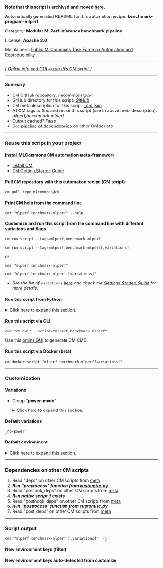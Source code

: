 **Note that this script is archived and moved [here](https://github.com/mlcommons/cm4mlops/tree/main/script/benchmark-program-mlperf).**



Automatically generated README for this automation recipe: **benchmark-program-mlperf**

Category: **Modular MLPerf inference benchmark pipeline**

License: **Apache 2.0**

Maintainers: [Public MLCommons Task Force on Automation and Reproducibility](https://github.com/mlcommons/ck/blob/master/docs/taskforce.md)

---
*[ [Online info and GUI to run this CM script](https://access.cknowledge.org/playground/?action=scripts&name=benchmark-program-mlperf,cfff0132a8aa4018) ]*

---
#### Summary

* CM GitHub repository: *[mlcommons@ck](https://github.com/mlcommons/ck/tree/dev/cm-mlops)*
* GitHub directory for this script: *[GitHub](https://github.com/mlcommons/ck/tree/dev/cm-mlops/script/benchmark-program-mlperf)*
* CM meta description for this script: *[_cm.json](_cm.json)*
* All CM tags to find and reuse this script (see in above meta description): *mlperf,benchmark-mlperf*
* Output cached? *False*
* See [pipeline of dependencies](#dependencies-on-other-cm-scripts) on other CM scripts


---
### Reuse this script in your project

#### Install MLCommons CM automation meta-framework

* [Install CM](https://access.cknowledge.org/playground/?action=install)
* [CM Getting Started Guide](https://github.com/mlcommons/ck/blob/master/docs/getting-started.md)

#### Pull CM repository with this automation recipe (CM script)

```cm pull repo mlcommons@ck```

#### Print CM help from the command line

````cmr "mlperf benchmark-mlperf" --help````

#### Customize and run this script from the command line with different variations and flags

`cm run script --tags=mlperf,benchmark-mlperf`

`cm run script --tags=mlperf,benchmark-mlperf[,variations] `

*or*

`cmr "mlperf benchmark-mlperf"`

`cmr "mlperf benchmark-mlperf [variations]" `


* *See the list of `variations` [here](#variations) and check the [Gettings Started Guide](https://github.com/mlcommons/ck/blob/dev/docs/getting-started.md) for more details.*

#### Run this script from Python

<details>
<summary>Click here to expand this section.</summary>

```python

import cmind

r = cmind.access({'action':'run'
                  'automation':'script',
                  'tags':'mlperf,benchmark-mlperf'
                  'out':'con',
                  ...
                  (other input keys for this script)
                  ...
                 })

if r['return']>0:
    print (r['error'])

```

</details>


#### Run this script via GUI

```cmr "cm gui" --script="mlperf,benchmark-mlperf"```

Use this [online GUI](https://cKnowledge.org/cm-gui/?tags=mlperf,benchmark-mlperf) to generate CM CMD.

#### Run this script via Docker (beta)

`cm docker script "mlperf benchmark-mlperf[variations]" `

___
### Customization


#### Variations

  * Group "**power-mode**"
    <details>
    <summary>Click here to expand this section.</summary>

    * **`_no-power`** (default)
      - Workflow:
        1. ***Read "post_deps" on other CM scripts***
           * benchmark-program,program
             * CM names: `--adr.['benchmark-program']...`
             - CM script: [benchmark-program](https://github.com/mlcommons/ck/tree/master/cm-mlops/script/benchmark-program)
    * `_power`
      - Environment variables:
        - *CM_MLPERF_POWER*: `yes`
      - Workflow:
        1. ***Read "prehook_deps" on other CM scripts***
           * benchmark-program,program
             * CM names: `--adr.['benchmark-program']...`
             - CM script: [benchmark-program](https://github.com/mlcommons/ck/tree/master/cm-mlops/script/benchmark-program)
        1. ***Read "post_deps" on other CM scripts***
           * run,mlperf,power,client
             * `if (CM_MLPERF_LOADGEN_MODE  == performance)`
             * CM names: `--adr.['mlperf-power-client']...`
             - CM script: [run-mlperf-power-client](https://github.com/mlcommons/ck/tree/master/cm-mlops/script/run-mlperf-power-client)

    </details>


#### Default variations

`_no-power`
#### Default environment

<details>
<summary>Click here to expand this section.</summary>

These keys can be updated via `--env.KEY=VALUE` or `env` dictionary in `@input.json` or using script flags.


</details>

___
### Dependencies on other CM scripts


  1. Read "deps" on other CM scripts from [meta](https://github.com/mlcommons/ck/tree/dev/cm-mlops/script/benchmark-program-mlperf/_cm.json)
  1. ***Run "preprocess" function from [customize.py](https://github.com/mlcommons/ck/tree/dev/cm-mlops/script/benchmark-program-mlperf/customize.py)***
  1. Read "prehook_deps" on other CM scripts from [meta](https://github.com/mlcommons/ck/tree/dev/cm-mlops/script/benchmark-program-mlperf/_cm.json)
  1. ***Run native script if exists***
  1. Read "posthook_deps" on other CM scripts from [meta](https://github.com/mlcommons/ck/tree/dev/cm-mlops/script/benchmark-program-mlperf/_cm.json)
  1. ***Run "postrocess" function from [customize.py](https://github.com/mlcommons/ck/tree/dev/cm-mlops/script/benchmark-program-mlperf/customize.py)***
  1. Read "post_deps" on other CM scripts from [meta](https://github.com/mlcommons/ck/tree/dev/cm-mlops/script/benchmark-program-mlperf/_cm.json)

___
### Script output
`cmr "mlperf benchmark-mlperf [,variations]"  -j`
#### New environment keys (filter)

#### New environment keys auto-detected from customize
